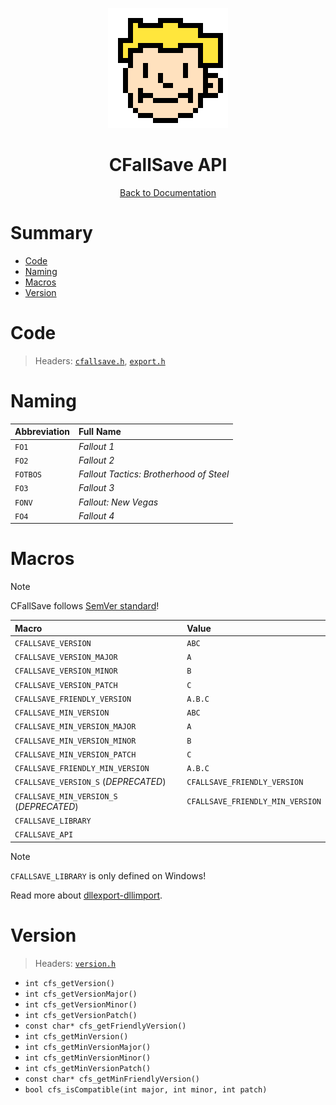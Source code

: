 <div align="center">

![CFallSave Logo 192x192](../assets/cfallsave_logo_192x192.png)

# CFallSave API

[Back to Documentation](../DOCS.md)

</div>



# Summary

* [Code](#code)
* [Naming](#naming)
* [Macros](#macros)
* [Version](#version)



# Code

> Headers: [`cfallsave.h`](../src/cfallsave.h), [`export.h`](../src/export.h)



# Naming

| Abbreviation | Full Name                               |
| :----------- | :-------------------------------------- |
| `FO1`        | *Fallout 1*                             |
| `FO2`        | *Fallout 2*                             |
| `FOTBOS`     | *Fallout Tactics: Brotherhood of Steel* |
| `FO3`        | *Fallout 3*                             |
| `FONV`       | *Fallout: New Vegas*                    |
| `FO4`        | *Fallout 4*                             |



# Macros

> [!NOTE]
> CFallSave follows [SemVer standard](https://semver.org/)!

| Macro                                    | Value                            |
| :--------------------------------------- | :------------------------------- |
| `CFALLSAVE_VERSION`                      | `ABC`                            |
| `CFALLSAVE_VERSION_MAJOR`                | `A`                              |
| `CFALLSAVE_VERSION_MINOR`                | `B`                              |
| `CFALLSAVE_VERSION_PATCH`                | `C`                              |
| `CFALLSAVE_FRIENDLY_VERSION`             | `A.B.C`                          |
| `CFALLSAVE_MIN_VERSION`                  | `ABC`                            |
| `CFALLSAVE_MIN_VERSION_MAJOR`            | `A`                              |
| `CFALLSAVE_MIN_VERSION_MINOR`            | `B`                              |
| `CFALLSAVE_MIN_VERSION_PATCH`            | `C`                              |
| `CFALLSAVE_FRIENDLY_MIN_VERSION`         | `A.B.C`                          |
| `CFALLSAVE_VERSION_S` (*DEPRECATED*)     | `CFALLSAVE_FRIENDLY_VERSION`     |
| `CFALLSAVE_MIN_VERSION_S` (*DEPRECATED*) | `CFALLSAVE_FRIENDLY_MIN_VERSION` |
| `CFALLSAVE_LIBRARY`                      |                                  |
| `CFALLSAVE_API`                          |                                  |

> [!NOTE]
> `CFALLSAVE_LIBRARY` is only defined on Windows!
>
> Read more about [dllexport-dllimport](https://learn.microsoft.com/cpp/cpp/dllexport-dllimport).



# Version

> Headers: [`version.h`](../src/version.h)

* `int cfs_getVersion()`
* `int cfs_getVersionMajor()`
* `int cfs_getVersionMinor()`
* `int cfs_getVersionPatch()`
* `const char* cfs_getFriendlyVersion()`
* `int cfs_getMinVersion()`
* `int cfs_getMinVersionMajor()`
* `int cfs_getMinVersionMinor()`
* `int cfs_getMinVersionPatch()`
* `const char* cfs_getMinFriendlyVersion()`
* `bool cfs_isCompatible(int major, int minor, int patch)`
